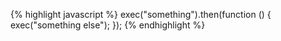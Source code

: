 {% highlight javascript %}
exec("something").then(function () {
  exec("something else");
});
{% endhighlight %}

